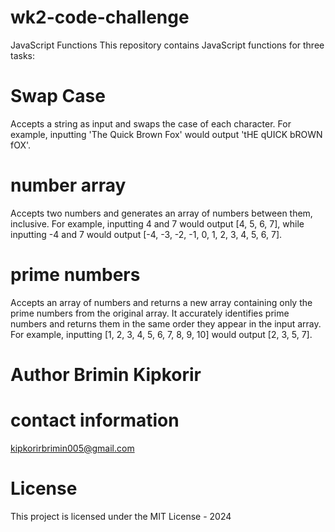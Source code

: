 # wk2-code-challenge

JavaScript Functions
This repository contains JavaScript functions for three tasks:

# Swap Case
Accepts a string as input and swaps the case of each character. For example, inputting 'The Quick Brown Fox' would output 'tHE qUICK bROWN fOX'.

# number array
Accepts two numbers and generates an array of numbers between them, inclusive. For example, inputting 4 and 7 would output [4, 5, 6, 7], while inputting -4 and 7 would output [-4, -3, -2, -1, 0, 1, 2, 3, 4, 5, 6, 7].

# prime numbers 
Accepts an array of numbers and returns a new array containing only the prime numbers from the original array. It accurately identifies prime numbers and returns them in the same order they appear in the input array. For example, inputting [1, 2, 3, 4, 5, 6, 7, 8, 9, 10] would output [2, 3, 5, 7].

# Author Brimin Kipkorir
# contact information
kipkorirbrimin005@gmail.com

# License
This project is licensed under the MIT License - 2024